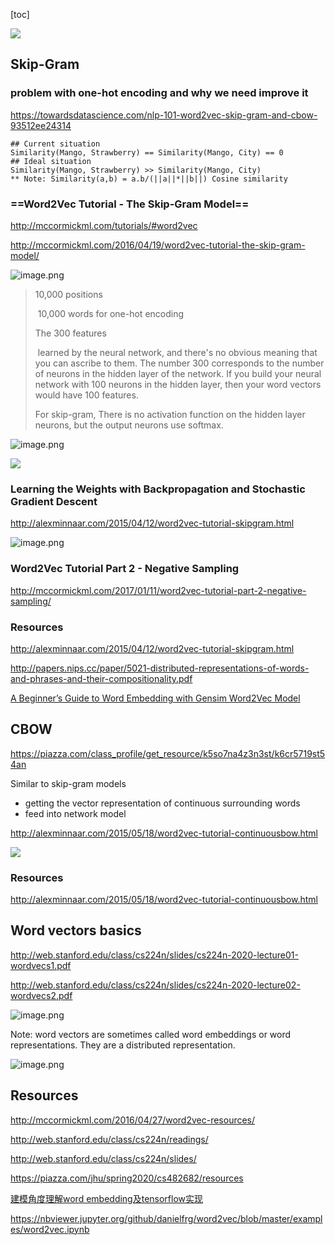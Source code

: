 [toc]





![](https://miro.medium.com/max/1400/1*cuOmGT7NevP9oJFJfVpRKA.png)





## Skip-Gram

### problem with one-hot encoding and why we need improve it

https://towardsdatascience.com/nlp-101-word2vec-skip-gram-and-cbow-93512ee24314

```
## Current situation 
Similarity(Mango, Strawberry) == Similarity(Mango, City) == 0
## Ideal situation
Similarity(Mango, Strawberry) >> Similarity(Mango, City)
** Note: Similarity(a,b) = a.b/(||a||*||b||) Cosine similarity
```



### ==Word2Vec Tutorial - The Skip-Gram Model==

http://mccormickml.com/tutorials/#word2vec

http://mccormickml.com/2016/04/19/word2vec-tutorial-the-skip-gram-model/



![image.png](https://i.loli.net/2020/05/16/tNiwuYpVo7PbI6W.png)

> 10,000 positions
>
> ​	10,000 words for one-hot encoding
>
> The 300 features 
>
> ​	learned by the neural network, and there's no obvious meaning that you can ascribe to them. The number 300 corresponds to the number of neurons in the hidden layer of the network. If you build your neural network with 100 neurons in the hidden layer, then your word vectors would have 100 features.
>
> For skip-gram, There is no activation function on the hidden layer neurons, but the output neurons use softmax.





![image.png](https://i.loli.net/2020/05/16/sohj5PLkzUG1Axw.png)





![](http://mccormickml.com/assets/word2vec/output_weights_function.png)





### Learning the Weights with Backpropagation and Stochastic Gradient Descent

http://alexminnaar.com/2015/04/12/word2vec-tutorial-skipgram.html



![image.png](https://i.loli.net/2020/05/16/MniDhJ6tgSjOcNm.png)



### Word2Vec Tutorial Part 2 - Negative Sampling



http://mccormickml.com/2017/01/11/word2vec-tutorial-part-2-negative-sampling/





### Resources

http://alexminnaar.com/2015/04/12/word2vec-tutorial-skipgram.html



http://papers.nips.cc/paper/5021-distributed-representations-of-words-and-phrases-and-their-compositionality.pdf



[A Beginner’s Guide to Word Embedding with Gensim Word2Vec Model](https://towardsdatascience.com/a-beginners-guide-to-word-embedding-with-gensim-word2vec-model-5970fa56cc92#9731)



## CBOW

https://piazza.com/class_profile/get_resource/k5so7na4z3n3st/k6cr5719st54an



Similar to skip-gram models

* getting the vector representation of continuous surrounding words
* feed into network model



http://alexminnaar.com/2015/05/18/word2vec-tutorial-continuousbow.html

![](http://alexminnaar.com/assets/cbow.png)

### Resources



http://alexminnaar.com/2015/05/18/word2vec-tutorial-continuousbow.html





## Word vectors basics



http://web.stanford.edu/class/cs224n/slides/cs224n-2020-lecture01-wordvecs1.pdf

http://web.stanford.edu/class/cs224n/slides/cs224n-2020-lecture02-wordvecs2.pdf



![image.png](https://i.loli.net/2020/05/16/GFTWUtQbVSawjsA.png)



Note: word vectors are sometimes called word embeddings or word representations. They are a distributed representation.





![image.png](https://i.loli.net/2020/05/16/PkECfHwtjuJsIcK.png)







## Resources

http://mccormickml.com/2016/04/27/word2vec-resources/









http://web.stanford.edu/class/cs224n/readings/

http://web.stanford.edu/class/cs224n/slides/







https://piazza.com/jhu/spring2020/cs482682/resources

[建模角度理解word embedding及tensorflow实现](https://www.jianshu.com/p/d44ce1e3ec2f)

https://nbviewer.jupyter.org/github/danielfrg/word2vec/blob/master/examples/word2vec.ipynb
